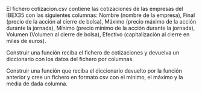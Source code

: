 El fichero cotizacion.csv contiene las cotizaciones de las empresas del IBEX35 con las siguientes columnas: Nombre (nombre de la empresa), Final (precio de la acción al cierre de bolsa), Máximo (precio máximo de la acción durante la jornada), Mínimo (precio mínimo de la acción durante la jornada), Volumen (Volumen al cierre de bolsa), Efectivo (capitalización al cierre en miles de euros).

Construir una función reciba el fichero de cotizaciones y devuelva un diccionario con los datos del fichero por columnas.

Construir una función que reciba el diccionario devuelto por la función anterior y cree un fichero en formato csv con el mínimo, el máximo y la media de dada columna.